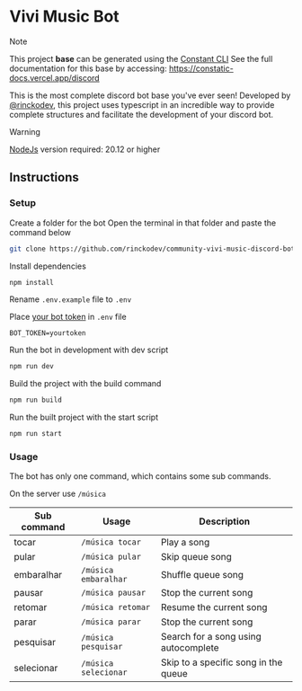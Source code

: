 # Vivi Music Bot

> [!NOTE] 
> This project **base** can be generated using the [Constant CLI](https://github.com/rinckodev/constatic)
> See the full documentation for this base by accessing: https://constatic-docs.vercel.app/discord

This is the most complete discord bot base you've ever seen! Developed by [@rinckodev](https://github.com/rinckodev), this project uses typescript in an incredible way to provide complete structures and facilitate the development of your discord bot.

> [!WARNING]
> [NodeJs](https://nodejs.org/en) version required: 20.12 or higher

## Instructions

### Setup
Create a folder for the bot
Open the terminal in that folder and paste the command below
```bash
git clone https://github.com/rinckodev/community-vivi-music-discord-bot.git .
```

Install dependencies
```bash
npm install
```

Rename `.env.example` file to `.env`

Place [your bot token](https://constatic-docs.vercel.app/discord/guides/application) in `.env` file
```
BOT_TOKEN=yourtoken
```

Run the bot in development with dev script
```bash
npm run dev
```

Build the project with the build command
```bash
npm run build
```

Run the built project with the start script
```bash
npm run start
```

### Usage

The bot has only one command, which contains some sub commands.

On the server use `/música`

| Sub command | Usage | Description |
| - | - | - |
| tocar | `/música tocar` | Play a song |
| pular | `/música pular` | Skip queue song |
| embaralhar | `/música embaralhar` | Shuffle queue song |
| pausar | `/música pausar` | Stop the current song |
| retomar | `/música retomar` | Resume the current song |
| parar | `/música parar` | Stop the current song |
| pesquisar | `/música pesquisar` | Search for a song using autocomplete |
| selecionar | `/música selecionar` | Skip to a specific song in the queue |